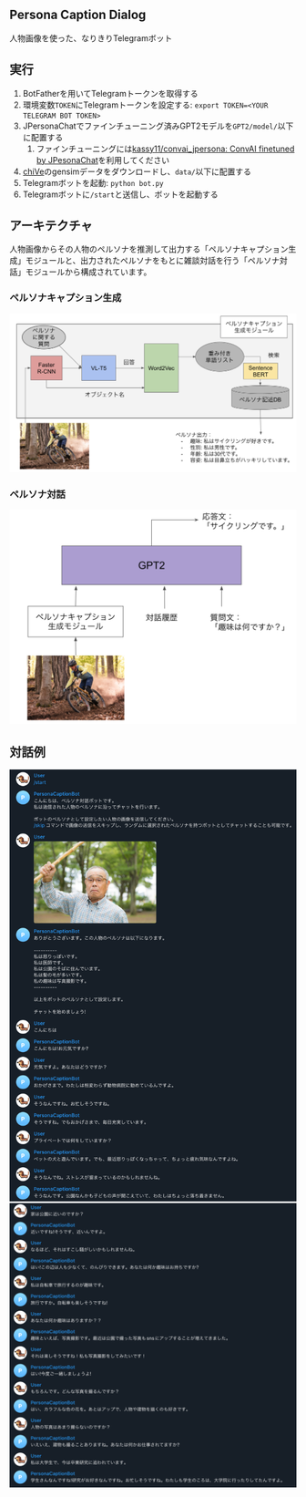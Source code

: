 ## Persona Caption Dialog

人物画像を使った、なりきりTelegramボット

## 実行

1. BotFatherを用いてTelegramトークンを取得する
2. 環境変数`TOKEN`にTelegramトークンを設定する: `export TOKEN=<YOUR TELEGRAM BOT TOKEN>`
3. JPersonaChatでファインチューニング済みGPT2モデルを`GPT2/model/`以下に配置する
   1. ファインチューニングには[kassy11/convai_jpersona: ConvAI finetuned by JPesonaChat](https://github.com/kassy11/convai_jpersona)を利用してください
4. [chiVe](https://github.com/WorksApplications/chiVe)のgensimデータをダウンロードし、`data/`以下に配置する
5. Telegramボットを起動: `python bot.py`
6. Telegramボットに`/start`と送信し、ボットを起動する

## アーキテクチャ

人物画像からその人物のペルソナを推測して出力する「ペルソナキャプション生成」モジュールと、出力されたペルソナをもとに雑談対話を行う「ペルソナ対話」モジュールから構成されています。

### ペルソナキャプション生成

<img src="./images/persona_caption.png" title="ペルソナキャプション生成" width="700">

### ペルソナ対話

<img src="./images/persona_dialog.png" title="ペルソナ対話" width="700">

## 対話例

<img src="./images/chat_example1.png" title="対話例1" width="700">
<img src="./images/chat_example2.png" title="対話例2" width="700">
